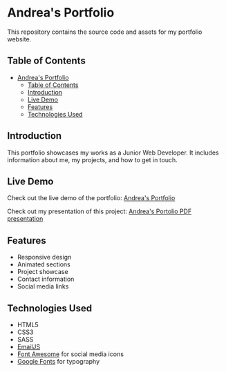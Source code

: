 # Andrea's Portfolio

This repository contains the source code and assets for my portfolio website.

## Table of Contents
- [Andrea's Portfolio](#andreas-portfolio)
  - [Table of Contents](#table-of-contents)
  - [Introduction](#introduction)
  - [Live Demo](#live-demo)
  - [Features](#features)
  - [Technologies Used](#technologies-used)

## Introduction

This portfolio showcases my works as a Junior Web Developer. It includes information about me, my projects, and how to get in touch.

## Live Demo

Check out the live demo of the portfolio: [Andrea's Portfolio](https://gear95.github.io/portfolio)

Check out my presentation of this project: [Andrea's Portolio PDF presentation](https://gear95.github.io/portfolio/)

## Features

- Responsive design
- Animated sections
- Project showcase
- Contact information
- Social media links

## Technologies Used

- HTML5
- CSS3
- SASS 
- [EmailJS](https://emailjs.com/)
- [Font Awesome](https://fontawesome.com/) for social media icons
- [Google Fonts](https://fonts.google.com/) for typography
